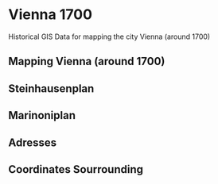 # Vienna 1700
 Historical GIS Data for mapping the city Vienna (around 1700)

## Mapping Vienna (around 1700)

## Steinhausenplan

## Marinoniplan

## Adresses

## Coordinates Sourrounding
